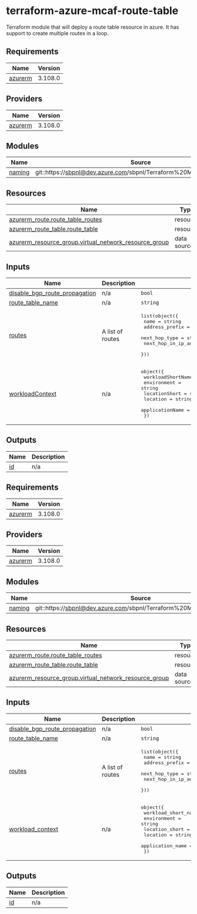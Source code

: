 # terraform-azure-mcaf-route-table
Terraform module that will deploy a route table resource in azure. It has support to create multiple routes in a loop.

## Requirements

| Name | Version |
|------|---------|
| <a name="requirement_azurerm"></a> [azurerm](#requirement\_azurerm) | 3.108.0 |

## Providers

| Name | Version |
|------|---------|
| <a name="provider_azurerm"></a> [azurerm](#provider\_azurerm) | 3.108.0 |

## Modules

| Name | Source | Version |
|------|--------|---------|
| <a name="module_naming"></a> [naming](#module\_naming) | git::https://sbpnl@dev.azure.com/sbpnl/Terraform%20Modules/_git/Naming | v2.0.1 |

## Resources

| Name | Type |
|------|------|
| [azurerm_route.route_table_routes](https://registry.terraform.io/providers/hashicorp/azurerm/3.108.0/docs/resources/route) | resource |
| [azurerm_route_table.route_table](https://registry.terraform.io/providers/hashicorp/azurerm/3.108.0/docs/resources/route_table) | resource |
| [azurerm_resource_group.virtual_network_resource_group](https://registry.terraform.io/providers/hashicorp/azurerm/3.108.0/docs/data-sources/resource_group) | data source |

## Inputs

| Name | Description | Type | Default | Required |
|------|-------------|------|---------|:--------:|
| <a name="input_disable_bgp_route_propagation"></a> [disable\_bgp\_route\_propagation](#input\_disable\_bgp\_route\_propagation) | n/a | `bool` | `false` | no |
| <a name="input_route_table_name"></a> [route\_table\_name](#input\_route\_table\_name) | n/a | `string` | n/a | yes |
| <a name="input_routes"></a> [routes](#input\_routes) | A list of routes | <pre>list(object({<br>    name                   = string<br>    address_prefix         = string<br>    next_hop_type          = string<br>    next_hop_in_ip_address = optional(string)<br>  }))</pre> | `null` | no |
| <a name="input_workloadContext"></a> [workloadContext](#input\_workloadContext) | n/a | <pre>object({<br>    workloadShortName = string<br>    environment       = string<br>    locationShort     = string<br>    location          = string<br>    applicationName   = string<br>  })</pre> | n/a | yes |

## Outputs

| Name | Description |
|------|-------------|
| <a name="output_id"></a> [id](#output\_id) | n/a |
<!-- BEGIN_TF_DOCS -->
## Requirements

| Name | Version |
|------|---------|
| <a name="requirement_azurerm"></a> [azurerm](#requirement\_azurerm) | 3.108.0 |

## Providers

| Name | Version |
|------|---------|
| <a name="provider_azurerm"></a> [azurerm](#provider\_azurerm) | 3.108.0 |

## Modules

| Name | Source | Version |
|------|--------|---------|
| <a name="module_naming"></a> [naming](#module\_naming) | git::https://sbpnl@dev.azure.com/sbpnl/Terraform%20Modules/_git/Naming | v2.0.1 |

## Resources

| Name | Type |
|------|------|
| [azurerm_route.route_table_routes](https://registry.terraform.io/providers/hashicorp/azurerm/3.108.0/docs/resources/route) | resource |
| [azurerm_route_table.route_table](https://registry.terraform.io/providers/hashicorp/azurerm/3.108.0/docs/resources/route_table) | resource |
| [azurerm_resource_group.virtual_network_resource_group](https://registry.terraform.io/providers/hashicorp/azurerm/3.108.0/docs/data-sources/resource_group) | data source |

## Inputs

| Name | Description | Type | Default | Required |
|------|-------------|------|---------|:--------:|
| <a name="input_disable_bgp_route_propagation"></a> [disable\_bgp\_route\_propagation](#input\_disable\_bgp\_route\_propagation) | n/a | `bool` | `false` | no |
| <a name="input_route_table_name"></a> [route\_table\_name](#input\_route\_table\_name) | n/a | `string` | n/a | yes |
| <a name="input_routes"></a> [routes](#input\_routes) | A list of routes | <pre>list(object({<br>    name                   = string<br>    address_prefix         = string<br>    next_hop_type          = string<br>    next_hop_in_ip_address = optional(string)<br>  }))</pre> | `null` | no |
| <a name="input_workload_context"></a> [workload\_context](#input\_workload\_context) | n/a | <pre>object({<br>    workload_short_name = string<br>    environment         = string<br>    location_short      = string<br>    location            = string<br>    application_name    = string<br>  })</pre> | n/a | yes |

## Outputs

| Name | Description |
|------|-------------|
| <a name="output_id"></a> [id](#output\_id) | n/a |
<!-- END_TF_DOCS -->
